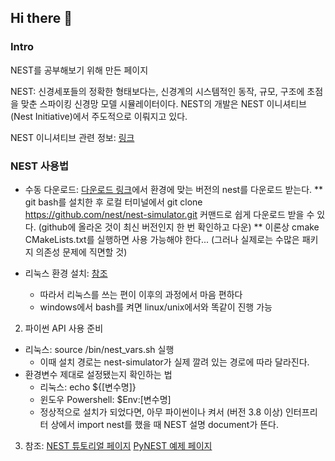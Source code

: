 ## Hi there 👋

### Intro
NEST를 공부해보기 위해 만든 페이지

NEST: 신경세포들의 정확한 형태보다는, 신경계의 시스템적인 동작, 규모, 구조에 초점을 맞춘 스파이킹 신경망 모델 시뮬레이터이다. NEST의 개발은 NEST 이니셔티브(Nest Initiative)에서 주도적으로 이뤄지고 있다.

NEST 이니셔티브 관련 정보: <a href = "https://www.nest-initiative.org">링크 </a>

### NEST 사용법
* 수동 다운로드: <a href = "https://www.nest-simulator.org/download/">다운로드 링크</a>에서 환경에 맞는 버전의 nest를 다운로드 받는다.
** git bash를 설치한 후 로컬 터미널에서 git clone https://github.com/nest/nest-simulator.git 커맨드로 쉽게 다운로드 받을 수 있다. (github에 올라온 것이 최신 버전인지 한 번 확인하고 다운)
** 이론상 cmake CMakeLists.txt를 실행하면 사용 가능해야 한다... (그러나 실제로는 수많은 패키지 의존성 문제에 직면할 것)

* 리눅스 환경 설치: <a href="https://nest-simulator.readthedocs.io/en/stable/installation/user.html#user-install">참조</a>
  * 따라서 리눅스를 쓰는 편이 이후의 과정에서 마음 편하다
  * windows에서 bash를 켜면 linux/unix에서와 똑같이 진행 가능

2. 파이썬 API 사용 준비
* 리눅스: source /bin/nest_vars.sh 실행
  * 이때 설치 경로는 nest-simulator가 실제 깔려 있는 경로에 따라 달라진다.
* 환경변수 제대로 설정됐는지 확인하는 법 
  * 리눅스: echo ${[변수명]}
  * 윈도우 Powershell: $Env:[변수명]
  * 정상적으로 설치가 되었다면, 아무 파이썬이나 켜서 (버전 3.8 이상) 인터프리터 상에서 import nest를 했을 때 NEST 설명 document가 뜬다.

3. 참조: <a href = "https://nest-simulator.readthedocs.io/en/stable/">NEST 튜토리얼 페이지</a>
<a href = "https://nest-simulator.readthedocs.io/en/stable/examples/index.html#pynest-examples">PyNEST 예제 페이지</a>






